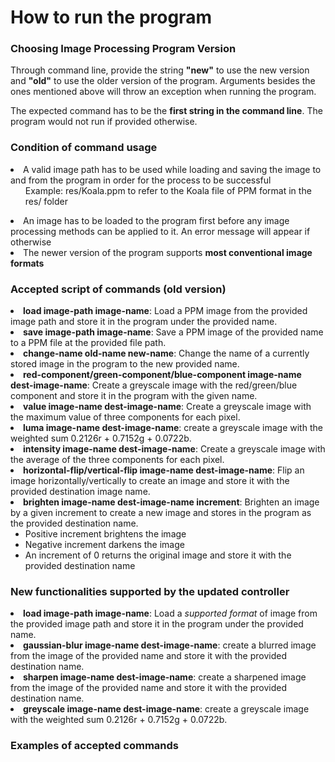 # How to run the program

### Choosing Image Processing Program Version
Through command line, provide the string **"new"** to use the new version and **"old"** to use the 
older version of the program. Arguments besides the ones mentioned above will throw an exception 
when running the program.

The expected command has to be the <strong>first string in the command line</strong>. The program 
would not run if provided otherwise.

### Condition of command usage
<li>A valid image path has to be used while loading and saving the image to and from the 
program in order for the process to be successful
    <ul>Example: res/Koala.ppm to refer to the Koala file of PPM format in the res/ folder</ul></li>
<li>An image has to be loaded to the program first before any image processing methods can be 
applied to it. An error message will appear if otherwise</li>
<li>The newer version of the program supports <strong>most conventional image formats</strong></li>


### Accepted script of commands (old version)
<li><strong>load image-path image-name</strong>: Load a PPM image from the provided image path and 
store it in the program under the provided name.
</li>
<li><strong>save image-path image-name</strong>: Save a PPM image of the provided name to a PPM 
file at the provided file path.
</li>
<li><strong>change-name old-name new-name</strong>: Change the name of a currently stored image 
in the program to the new provided name.
</li>
<li><strong>red-component/green-component/blue-component image-name dest-image-name</strong>: 
Create 
a greyscale image with the red/green/blue component and store it in the program with the given name.
</li>
<li><strong>value image-name dest-image-name</strong>: 
Create a greyscale image with the maximum value of three components for each pixel.
</li>
<li><strong>luma image-name dest-image-name</strong>: 
create a greyscale image with the weighted sum 0.2126r + 0.7152g + 0.0722b.
</li>
<li><strong>intensity image-name dest-image-name</strong>: 
Create a greyscale image with the average of the three components for each pixel.
</li>
<li><strong>horizontal-flip/vertical-flip image-name dest-image-name</strong>: 
Flip an image horizontally/vertically to create an image and store it with the provided 
destination image name. 
</li>
<li><strong>brighten image-name dest-image-name increment</strong>: 
Brighten an image by a given increment to create a new image and stores in the program as the 
provided destination name.
<ul><li>Positive increment brightens the image </li>
<li>Negative increment darkens the image</li>
<li>An increment of 0 returns the original image and store it with the provided destination 
name</li></ul>
</li>

### New functionalities supported by the updated controller
<li><strong>load image-path image-name</strong>: Load a <em>supported format</em> of image from 
the 
provided image path and 
store it in the program under the provided name.
</li>
<li><strong>gaussian-blur image-name dest-image-name</strong>: 
create a blurred image from the image of the provided name and store it with the provided 
destination name.
</li>
<li><strong>sharpen image-name dest-image-name</strong>: 
create a sharpened image from the image of the provided name and store it with the provided 
destination name.
</li>
<li><strong>greyscale image-name dest-image-name</strong>: 
create a greyscale image with the weighted sum 0.2126r + 0.7152g + 0.0722b.
</li>

### Examples of accepted commands
